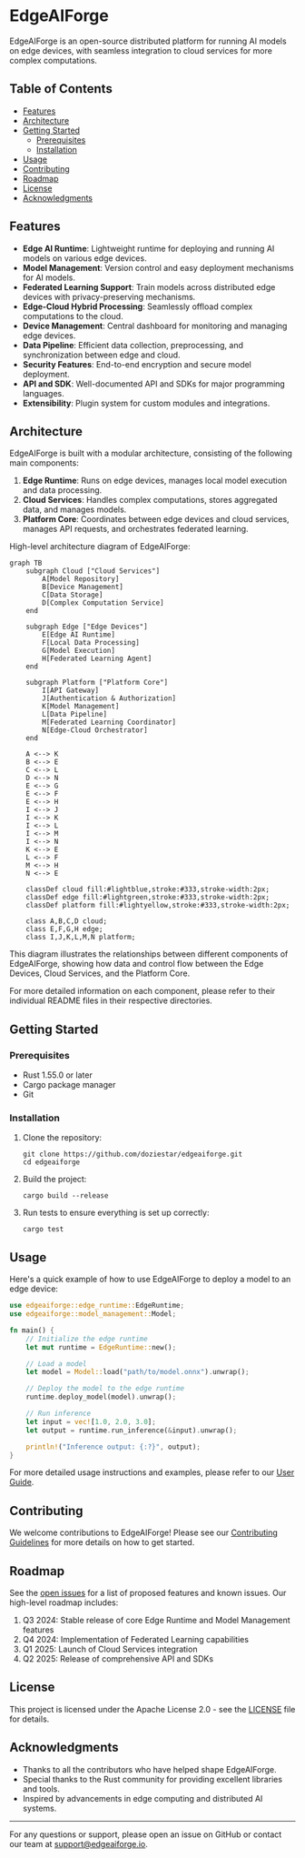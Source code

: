# EdgeAIForge

EdgeAIForge is an open-source distributed platform for running AI models on edge devices, with seamless integration to cloud services for more complex computations.

## Table of Contents

- [Features](#features)
- [Architecture](#architecture)
- [Getting Started](#getting-started)
  - [Prerequisites](#prerequisites)
  - [Installation](#installation)
- [Usage](#usage)
- [Contributing](#contributing)
- [Roadmap](#roadmap)
- [License](#license)
- [Acknowledgments](#acknowledgments)

## Features

- **Edge AI Runtime**: Lightweight runtime for deploying and running AI models on various edge devices.
- **Model Management**: Version control and easy deployment mechanisms for AI models.
- **Federated Learning Support**: Train models across distributed edge devices with privacy-preserving mechanisms.
- **Edge-Cloud Hybrid Processing**: Seamlessly offload complex computations to the cloud.
- **Device Management**: Central dashboard for monitoring and managing edge devices.
- **Data Pipeline**: Efficient data collection, preprocessing, and synchronization between edge and cloud.
- **Security Features**: End-to-end encryption and secure model deployment.
- **API and SDK**: Well-documented API and SDKs for major programming languages.
- **Extensibility**: Plugin system for custom modules and integrations.

## Architecture

EdgeAIForge is built with a modular architecture, consisting of the following main components:

1. **Edge Runtime**: Runs on edge devices, manages local model execution and data processing.
2. **Cloud Services**: Handles complex computations, stores aggregated data, and manages models.
3. **Platform Core**: Coordinates between edge devices and cloud services, manages API requests, and orchestrates federated learning.

High-level architecture diagram of EdgeAIForge:

```mermaid
graph TB
    subgraph Cloud ["Cloud Services"]
        A[Model Repository]
        B[Device Management]
        C[Data Storage]
        D[Complex Computation Service]
    end

    subgraph Edge ["Edge Devices"]
        E[Edge AI Runtime]
        F[Local Data Processing]
        G[Model Execution]
        H[Federated Learning Agent]
    end

    subgraph Platform ["Platform Core"]
        I[API Gateway]
        J[Authentication & Authorization]
        K[Model Management]
        L[Data Pipeline]
        M[Federated Learning Coordinator]
        N[Edge-Cloud Orchestrator]
    end

    A <--> K
    B <--> E
    C <--> L
    D <--> N
    E <--> G
    E <--> F
    E <--> H
    I <--> J
    I <--> K
    I <--> L
    I <--> M
    I <--> N
    K <--> E
    L <--> F
    M <--> H
    N <--> E

    classDef cloud fill:#lightblue,stroke:#333,stroke-width:2px;
    classDef edge fill:#lightgreen,stroke:#333,stroke-width:2px;
    classDef platform fill:#lightyellow,stroke:#333,stroke-width:2px;

    class A,B,C,D cloud;
    class E,F,G,H edge;
    class I,J,K,L,M,N platform;
```

This diagram illustrates the relationships between different components of EdgeAIForge, showing how data and control flow between the Edge Devices, Cloud Services, and the Platform Core.

For more detailed information on each component, please refer to their individual README files in their respective directories.

## Getting Started

### Prerequisites

- Rust 1.55.0 or later
- Cargo package manager
- Git

### Installation

1. Clone the repository:

   ```
   git clone https://github.com/doziestar/edgeaiforge.git
   cd edgeaiforge
   ```

2. Build the project:

   ```
   cargo build --release
   ```

3. Run tests to ensure everything is set up correctly:
   ```
   cargo test
   ```

## Usage

Here's a quick example of how to use EdgeAIForge to deploy a model to an edge device:

```rust
use edgeaiforge::edge_runtime::EdgeRuntime;
use edgeaiforge::model_management::Model;

fn main() {
    // Initialize the edge runtime
    let mut runtime = EdgeRuntime::new();

    // Load a model
    let model = Model::load("path/to/model.onnx").unwrap();

    // Deploy the model to the edge runtime
    runtime.deploy_model(model).unwrap();

    // Run inference
    let input = vec![1.0, 2.0, 3.0];
    let output = runtime.run_inference(&input).unwrap();

    println!("Inference output: {:?}", output);
}
```

For more detailed usage instructions and examples, please refer to our [User Guide](docs/user_guide.md).

## Contributing

We welcome contributions to EdgeAIForge! Please see our [Contributing Guidelines](CONTRIBUTING.md) for more details on how to get started.

## Roadmap

See the [open issues](https://github.com/doziestar/edgeaiforge/issues) for a list of proposed features and known issues. Our high-level roadmap includes:

1. Q3 2024: Stable release of core Edge Runtime and Model Management features
2. Q4 2024: Implementation of Federated Learning capabilities
3. Q1 2025: Launch of Cloud Services integration
4. Q2 2025: Release of comprehensive API and SDKs

## License

This project is licensed under the Apache License 2.0 - see the [LICENSE](LICENSE) file for details.

## Acknowledgments

- Thanks to all the contributors who have helped shape EdgeAIForge.
- Special thanks to the Rust community for providing excellent libraries and tools.
- Inspired by advancements in edge computing and distributed AI systems.

---

For any questions or support, please open an issue on GitHub or contact our team at support@edgeaiforge.io.
